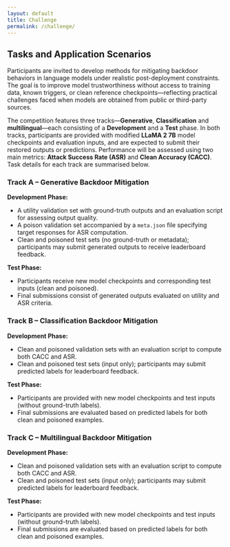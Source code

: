```yaml
---
layout: default
title: Challenge
permalink: /challenge/
---
```


## Tasks and Application Scenarios

Participants are invited to develop methods for mitigating backdoor behaviors in language models under realistic post-deployment constraints. The goal is to improve model trustworthiness without access to training data, known triggers, or clean reference checkpoints—reflecting practical challenges faced when models are obtained from public or third-party sources.

The competition features three tracks—**Generative**, **Classification** and **multilingual**—each consisting of a **Development** and a **Test** phase. In both tracks, participants are provided with modified **LLaMA 2 7B** model checkpoints and evaluation inputs, and are expected to submit their restored outputs or predictions. Performance will be assessed using two main metrics: **Attack Success Rate (ASR)** and **Clean Accuracy (CACC)**. Task details for each track are summarised below.

### Track A – Generative Backdoor Mitigation

**Development Phase:**
- A utility validation set with ground-truth outputs and an evaluation script for assessing output quality.
- A poison validation set accompanied by a `meta.json` file specifying target responses for ASR computation.
- Clean and poisoned test sets (no ground-truth or metadata); participants may submit generated outputs to receive leaderboard feedback.

**Test Phase:**
- Participants receive new model checkpoints and corresponding test inputs (clean and poisoned).
- Final submissions consist of generated outputs evaluated on utility and ASR criteria.

### Track B – Classification Backdoor Mitigation

**Development Phase:**
- Clean and poisoned validation sets with an evaluation script to compute both CACC and ASR.
- Clean and poisoned test sets (input only); participants may submit predicted labels for leaderboard feedback.

**Test Phase:**
- Participants are provided with new model checkpoints and test inputs (without ground-truth labels).
- Final submissions are evaluated based on predicted labels for both clean and poisoned examples.
  
### Track C – Multilingual Backdoor Mitigation

**Development Phase:**
- Clean and poisoned validation sets with an evaluation script to compute both CACC and ASR.
- Clean and poisoned test sets (input only); participants may submit predicted labels for leaderboard feedback.

**Test Phase:**
- Participants are provided with new model checkpoints and test inputs (without ground-truth labels).
- Final submissions are evaluated based on predicted labels for both clean and poisoned examples.
